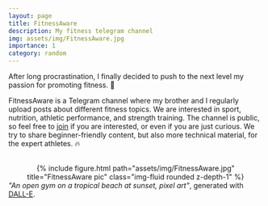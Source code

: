 ```yaml
---
layout: page
title: FitnessAware
description: My fitness telegram channel
img: assets/img/FitnessAware.jpg
importance: 1
category: random
---
```


After long procrastination, I finally decided to push to the next level my passion for promoting fitness. :muscle:

FitnessAware is a Telegram channel where my brother and I regularly upload posts about different fitness topics. We are interested in sport, nutrition, athletic performance, and strength training. The channel is public, so feel free to [join](https://t.me/FitnessAware) if you are interested, or even if you are just curious. We try to share beginner-friendly content, but also more technical material, for the expert athletes. :fire: <br/><br/>

<div class="row">
    <center>
        <div class="col-sm-6 mt-3 mt-md-0">
            {% include figure.html path="assets/img/FitnessAware.jpg" title="FitnessAware pic" class="img-fluid rounded z-depth-1" %}
        </div>
    </center>
</div>
<div class="caption">
    <em>"An open gym on a tropical beach at sunset, pixel art"</em>, generated with <a href="https://openai.com/dall-e-2/">DALL-E</a>.
</div>
